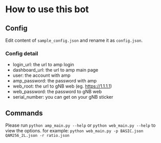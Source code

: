 # How to use this bot

## Config

Edit content of `sample_config.json` and rename it as `config.json`.

### Config detail

- login_url: the url to amp login
- dashboard_url: the url to amp main page
- user: the account with amp 
- amp_password: the password with amp 
- web_root: the url to gNB web (eg. https://1.1.1.1)
- web_password: the password to gNB web
- serial_number: you can get on your gNB sticker

## Commands

Please run `python amp_main.py --help` or `python web_main.py --help` to view the options.
for example: `python web_main.py -p BASIC.json QAM256_2L.json -r ratio.json`